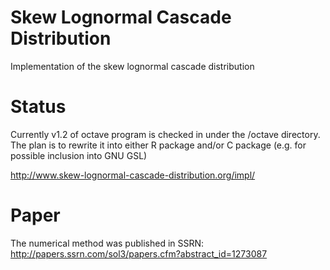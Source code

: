 Skew Lognormal Cascade Distribution
===================================

Implementation of the skew lognormal cascade distribution

# Status

Currently v1.2 of octave program is checked in under the /octave directory.
The plan is to rewrite it into either R package and/or C package (e.g. for possible inclusion into GNU GSL)

http://www.skew-lognormal-cascade-distribution.org/impl/

# Paper

The numerical method was published in SSRN: http://papers.ssrn.com/sol3/papers.cfm?abstract_id=1273087
